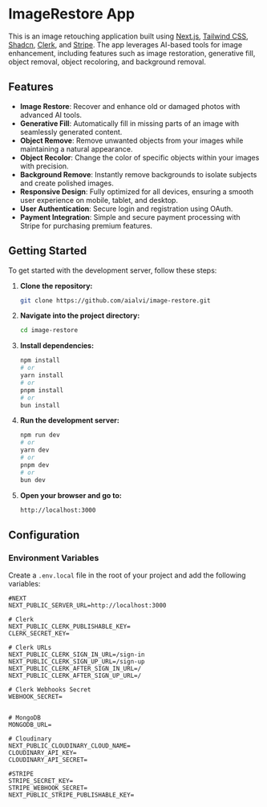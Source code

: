 # ImageRestore App

This is an image retouching application built using [Next.js](https://nextjs.org/), [Tailwind CSS](https://tailwindcss.com/), [Shadcn](https://github.com/shadcn), [Clerk](https://clerk.com/), and [Stripe](https://stripe.com/). The app leverages AI-based tools for image enhancement, including features such as image restoration, generative fill, object removal, object recoloring, and background removal.

## Features

- **Image Restore**: Recover and enhance old or damaged photos with advanced AI tools.
- **Generative Fill**: Automatically fill in missing parts of an image with seamlessly generated content.
- **Object Remove**: Remove unwanted objects from your images while maintaining a natural appearance.
- **Object Recolor**: Change the color of specific objects within your images with precision.
- **Background Remove**: Instantly remove backgrounds to isolate subjects and create polished images.
- **Responsive Design**: Fully optimized for all devices, ensuring a smooth user experience on mobile, tablet, and desktop.
- **User Authentication**: Secure login and registration using OAuth.
- **Payment Integration**: Simple and secure payment processing with Stripe for purchasing premium features.

## Getting Started

To get started with the development server, follow these steps:

1. **Clone the repository:**

    ```bash
    git clone https://github.com/aialvi/image-restore.git
    ```

2. **Navigate into the project directory:**

    ```bash
    cd image-restore
    ```

3. **Install dependencies:**

    ```bash
    npm install
    # or
    yarn install
    # or
    pnpm install
    # or
    bun install
    ```

4. **Run the development server:**

    ```bash
    npm run dev
    # or
    yarn dev
    # or
    pnpm dev
    # or
    bun dev
    ```

5. **Open your browser and go to:**

    ```bash
    http://localhost:3000
    ```

## Configuration

### Environment Variables

Create a `.env.local` file in the root of your project and add the following variables:

```env
#NEXT
NEXT_PUBLIC_SERVER_URL=http://localhost:3000

# Clerk
NEXT_PUBLIC_CLERK_PUBLISHABLE_KEY=
CLERK_SECRET_KEY=

# Clerk URLs
NEXT_PUBLIC_CLERK_SIGN_IN_URL=/sign-in
NEXT_PUBLIC_CLERK_SIGN_UP_URL=/sign-up
NEXT_PUBLIC_CLERK_AFTER_SIGN_IN_URL=/
NEXT_PUBLIC_CLERK_AFTER_SIGN_UP_URL=/

# Clerk Webhooks Secret
WEBHOOK_SECRET=


# MongoDB
MONGODB_URL=

# Cloudinary
NEXT_PUBLIC_CLOUDINARY_CLOUD_NAME=
CLOUDINARY_API_KEY=
CLOUDINARY_API_SECRET=

#STRIPE
STRIPE_SECRET_KEY=
STRIPE_WEBHOOK_SECRET=
NEXT_PUBLIC_STRIPE_PUBLISHABLE_KEY=
